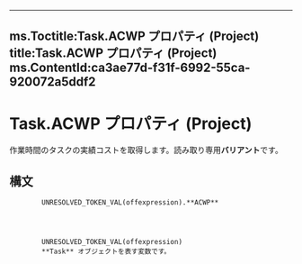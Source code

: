 

---
ms.Toctitle:Task.ACWP プロパティ (Project)
title:Task.ACWP プロパティ (Project)
ms.ContentId:ca3ae77d-f31f-6992-55ca-920072a5ddf2
---
# Task.ACWP プロパティ (Project)




作業時間のタスクの実績コストを取得します。読み取り専用**バリアント**です。

## 構文

            UNRESOLVED_TOKEN_VAL(offexpression).**ACWP**




            UNRESOLVED_TOKEN_VAL(offexpression)
            **Task** オブジェクトを表す変数です。




